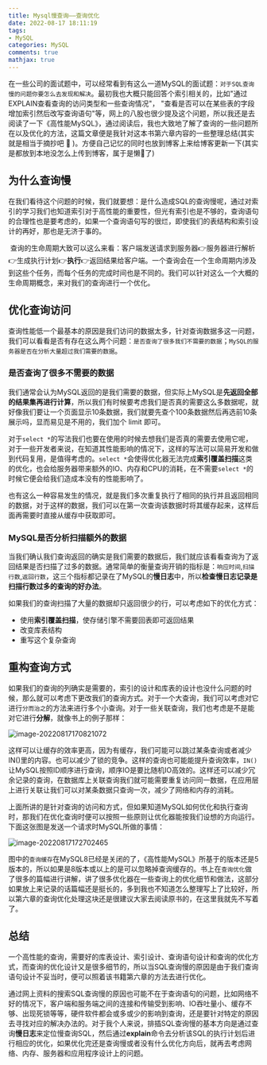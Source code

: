 ```yaml
---
title: Mysql慢查询——查询优化
date: 2022-08-17 18:11:19
tags:
- MySQL
categories: MySQL
comments: true
mathjax: true
---
```


在一些公司的面试题中，可以经常看到有这么一道MySQL的面试题：`对于SQL查询慢的问题你要怎么去发现和解决`。最初我也大概只能回答个索引相关的，比如"通过EXPLAIN查看查询的访问类型和一些查询情况"， "查看是否可以在某些表的字段增加索引然后改写查询语句"等，网上的八股也很少提及这个问题，所以我还是去阅读了一下《高性能MySQL》，通过阅读后，我也大致地了解了查询的一些问题所在以及优化的方法，这篇文章便是我针对这本书第六章内容的一些整理总结(其实就是相当于摘抄吧 :triumph: )。方便自己记忆的同时也放到博客上来给博客更新一下(其实是都放到本地没怎么上传到博客，属于是懒:dog:了)

<!--more-->

## 为什么查询慢

​	在我们看待这个问题的时候，我们就要想：是什么造成SQL的查询慢呢，通过对索引的学习我们也知道索引对于高性能的重要性，但光有索引也是不够的，查询语句的合理性也是要考虑的，如果一个查询语句写的很烂，即使我们的表结构和索引设计的再好，那也是无济于事的。

​	查询的生命周期大致可以这么来看：客户端发送请求到服务器:point_right:服务器进行解析:point_right:生成执行计划:point_right:**执行**:point_right:返回结果给客户端。一个查询会在一个生命周期内涉及到这些个任务，而每个任务的完成时间也是不同的。我们可以针对这么一个大概的生命周期概念，来对我们的查询进行一个优化。

## 优化查询访问

​	查询性能低一个最基本的原因是我们访问的数据太多，针对查询数据多这一问题，我们可以看看是否有存在这么两个问题：`是否查询了很多我们不需要的数据`；`MySQL的服务器是否在分析大量超过我们需要的数据`。

### 是否查询了很多不需要的数据

​	我们通常会认为MySQL返回的是我们需要的数据，但实际上MySQL是**先返回全部的结果集再进行计算**，所以我们有时候要考虑我们是否真的需要这么多数据呢，就好像我们要让一个页面显示10条数据，我们就要先查个100条数据然后再选前10条展示吗，显而易见是不用的，我们加个 limit 即可。

​	对于`select *`的写法我们也要在使用的时候去想我们是否真的需要去使用它呢，对于一些开发者来说，在知道其性能影响的情况下，这样的写法可以简易开发和做到代码复用，是值得考虑的。`select *`会使得优化器无法完成**索引覆盖扫描**这类的优化，也会给服务器带来额外的IO、内存和CPU的消耗，在不需要`select *`的时候它便会给我们造成本没有的性能影响了。

​	也有这么一种容易发生的情况，就是我们多次重复执行了相同的执行并且返回相同的数据，对于这样的数据，我们可以在第一次查询该数据时将其缓存起来，这样后面再需要时直接从缓存中获取即可。

### MySQL是否分析扫描额外的数据

​	当我们确认我们查询返回的确实是我们需要的数据后，我们就应该看看查询为了返回结果是否扫描了过多的数据。通常简单的衡量查询开销的指标是：`响应时间`,`扫描行数`,`返回行数`，这三个指标都记录在了MySQL的**慢日志**中，所以**检查慢日志记录是扫描行数过多的查询的好办法**。

​	如果我们的查询扫描了大量的数据却只返回很少的行，可以考虑如下的优化方式：

- 使用**索引覆盖扫描**，使存储引擎不需要回表即可返回结果
- 改变库表结构
- 重写这个复杂查询

## 重构查询方式

​	如果我们的查询的列确实是需要的，索引的设计和库表的设计也没什么问题的时候，那么就可以考虑下更改我们的查询方式。对于一个大查询，我们可以考虑对它进行`分而治之`的方法来进行多个小查询。对于一些关联查询，我们也考虑是不是能对它进行**分解**，就像书上的例子那样：

![image-20220817170821072](https://typora-oss-pic.oss-cn-guangzhou.aliyuncs.com/typoraImg/image-20220817170821072.png)

​	这样可以让缓存的效率更高，因为有缓存，我们可能可以跳过某条查询或者减少IN()里的内容。也可以减少了锁的竞争。这样的查询也可能能提升查询效率，`IN()`让MySQL按照ID顺序进行查询，顺序IO是要比随机IO高效的。这样还可以减少冗余记录的查询，在数据库上关联查询我们就可能需要重复访问同一数据，在应用层上进行关联让我们可以对某条数据只查询一次，减少了网络和内存的消耗。

上面所讲的是针对查询的访问和方式，但如果知道MySQL如何优化和执行查询时，那我们在优化查询时便可以按照一些原则让优化器能按我们设想的方向运行。下面这张图是发送一个请求时MySQL所做的事情：

![image-20220817172702465](https://typora-oss-pic.oss-cn-guangzhou.aliyuncs.com/typoraImg/image-20220817172702465.png)

图中的`查询缓存`在MySQL8已经是关闭的了，《高性能MySQL》所基于的版本还是5版本的，所以如果是8版本或以上的是可以忽略掉查询缓存的。书上在`查询优化`做了很多的篇幅进行讲解，讲了很多优化器在一些查询上的优化细节和做法，这部分如果放上来记录的话篇幅还是挺长的，多到我也不知道怎么整理写上了比较好，所以第六章的查询优化处理这块还是很建议大家去阅读原书的，在这里我就先不写着了。

## 总结

​	一个高性能的查询，需要好的库表设计、索引设计、查询语句设计和查询的优化方式，而查询的优化设计又是很多细节的，所以当SQL查询慢的原因是由于我们查询语句设计不妥当时，便可以照着该书籍第六章的方法去进行优化。

​	通过网上资料的搜索SQL查询慢的原因也可能不在于查询语句的问题，比如网络不好的情况下，客户端和服务端之间的连接和传输受到影响、IO吞吐量小、缓存不够、出现死锁等等，硬件软件都会或多或少的影响到查询，还是要针对特定的原因去寻找对应的解决办法的。对于我个人来说，排插SQL查询慢的基本方向是通过查询**慢日志**来定位慢查询SQL，然后通过**explain**命令去分析该SQL的执行计划后进行相应的优化，如果优化完还是查询慢或者没有什么优化方向后，就再去考虑网络、内存、服务器和应用程序设计上的问题。
